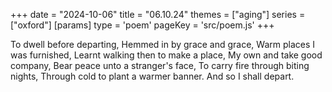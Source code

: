 +++
date = "2024-10-06"
title = "06.10.24"
themes = ["aging"]
series = ["oxford"]
[params]
  type = 'poem'
  pageKey = 'src/poem.js'
+++

To dwell before departing,
Hemmed in by grace and grace,
Warm places I was furnished,
Learnt walking then to make a place,
My own and take good company,
Bear peace unto a stranger's face,
To carry fire through biting nights,
Through cold to plant a warmer banner.
And so I shall depart.
